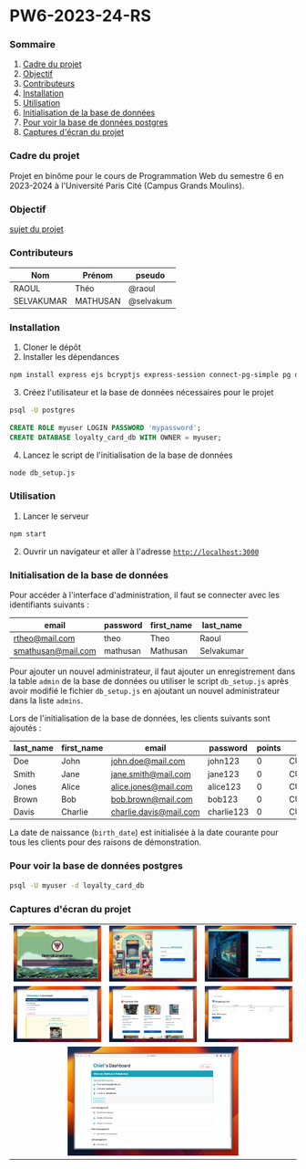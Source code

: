 # PW6-2023-24-RS

### Sommaire

1. [Cadre du projet](#cadre-du-projet)
2. [Objectif](#objectif)
3. [Contributeurs](#contributeurs)
4. [Installation](#installation)
5. [Utilisation](#utilisation)
6. [Initialisation de la base de données](#initialisation-de-la-base-de-données)
7. [Pour voir la base de données postgres](#pour-voir-la-base-de-données-postgres)
8. [Captures d'écran du projet](#captures-décran-du-projet)

### Cadre du projet

Projet en binôme pour le cours de Programmation Web du semestre 6 en 2023-2024 à l'Université Paris Cité (Campus Grands Moulins).

### Objectif

[sujet du projet](sujet.pdf)

### Contributeurs

| Nom        | Prénom   | pseudo    |
| ---------- | -------- | --------- |
| RAOUL      | Théo     | @raoul    |
| SELVAKUMAR | MATHUSAN | @selvakum |

### Installation

1. Cloner le dépôt
2. Installer les dépendances

```bash
npm install express ejs bcryptjs express-session connect-pg-simple pg dotenv http-status-codes multer sharp csv-parser
```

3. Créez l'utilisateur et la base de données nécessaires pour le projet

```bash
psql -U postgres
```

```sql
CREATE ROLE myuser LOGIN PASSWORD 'mypassword';
CREATE DATABASE loyalty_card_db WITH OWNER = myuser;
```

4. Lancez le script de l'initialisation de la base de données

```bash
node db_setup.js
```

### Utilisation

1. Lancer le serveur

```bash
npm start
```

2. Ouvrir un navigateur et aller à l'adresse [`http://localhost:3000`](http://localhost:3000)

### Initialisation de la base de données

Pour accéder à l'interface d'administration, il faut se connecter avec les identifiants suivants :

| email              | password | first_name | last_name  |
| ------------------ | -------- | ---------- | ---------- |
| rtheo@mail.com     | theo     | Theo       | Raoul      |
| smathusan@mail.com | mathusan | Mathusan   | Selvakumar |

Pour ajouter un nouvel administrateur, il faut ajouter un enregistrement dans la table `admin` de la base de données ou utiliser le script `db_setup.js` après avoir modifié le fichier `db_setup.js` en ajoutant un nouvel administrateur dans la liste `admins`.

Lors de l'initialisation de la base de données, les clients suivants sont ajoutés :

| last_name | first_name | email                  | password   | points | birth_date |
| --------- | ---------- | ---------------------- | ---------- | ------ | ---------- |
| Doe       | John       | john.doe@mail.com      | john123    | 0      | CURRENT_DATE |
| Smith     | Jane       | jane.smith@mail.com    | jane123    | 0      | CURRENT_DATE |
| Jones     | Alice      | alice.jones@mail.com   | alice123   | 0      | CURRENT_DATE |
| Brown     | Bob        | bob.brown@mail.com     | bob123     | 0      | CURRENT_DATE |
| Davis     | Charlie    | charlie.davis@mail.com | charlie123 | 0      | CURRENT_DATE |

La date de naissance (`birth_date`) est initialisée à la date courante pour tous les clients pour des raisons de démonstration.

### Pour voir la base de données postgres

```bash
psql -U myuser -d loyalty_card_db
```

### Captures d'écran du projet

<table align="center">
  <tr>
    <td align="center"><img src="resources/images/screenshots/home-page.jpeg" alt="Home Page" width="300px"/></td>
    <td align="center"><img src="resources/images/screenshots/login-client.jpeg" alt="Login Client" width="300px"/></td>
    <td align="center"><img src="resources/images/screenshots/login-manager.jpeg" alt="Login Manager" width="300px"/></td>
  </tr>
  <tr>
    <td align="center"><img src="resources/images/screenshots/dashboard-client.jpeg" alt="Dashboard Client" width="300px"/></td>
    <td align="center"><img src="resources/images/screenshots/dashboard-client-available-gifts.jpeg" alt="Dashboard Client Available Gifts" width="300px"/></td>
    <td align="center"><img src="resources/images/screenshots/dashboard-client-shopping-cart.jpeg" alt="Dashboard Client Shopping Cart" width="300px"/></td>
  </tr>
  <tr>
    <td align="center" colspan="3"><img src="resources/images/screenshots/dashboard-manager.png" alt="Dashboard Manager" width="300px"/></td>
  </tr>
</table>

